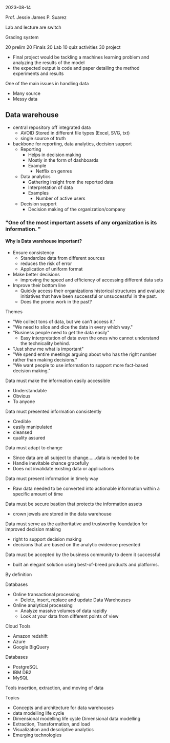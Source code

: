 2023-08-14

Prof.  Jessie James P. Suarez

Lab and lecture are switch 

Grading system 

20 prelim 
20 Finals
20 Lab
10 quiz activities 
30 project
- Final project would be tackling a machines learning problem and analyzing the results of the model 
- the expected output is code and paper detailing the method experiments and results 

One of the main issues in handling data
- Many source
- Messy data 

## Data warehouse
- central repository off integrated data
	- AVOID Stored in different file types (Excel, SVG, txt)
	- single source of truth
- backbone for reporting, data analytics, decision support
	- Reporting
		- Helps in decision making
		- Mostly in the form of dashboards
		- Example 
			- Netflix on genres
	- Data analytics
		- Gathering insight from the reported data
		- Interpretation of data 
		- Examples 
			- Number of active users
	- Decision support 
		- Decision making of the organization/company

### "One of the most important assets of any organization is its information. "

#### Why is Data warehouse important?
- Ensure consistency
	- Standardize data from different sources
	- reduces the risk of error
	- Application of uniform format 
- Make better decisions 
	- improving the speed and efficiency of accessing different data sets 
- Improve their bottom line 
	- Quickly access their organizations historical structures and evaluate initiatives that have been successful or unsuccessful in the past. 
	- Does the promo work in the past?

Themes
- "We collect tons of data, but we can't access it."
- "We need to slice and dice the data in every which way."
- "Business people need to get the data easily"
	- Easy interpretation of data even the ones who cannot understand the technicality behind.
- "Just show me what is important"
- "We spend entire meetings arguing about who has the right number rather than making decisions."
- "We want people to use information to support more fact-based decision making."


Data must make the information easily accessible 
- Understandable 
- Obvious 
- To anyone 

Data must presented information consistently 
- Credible 
- easily manipulated 
- cleansed
- quality assured 

Data must adapt to change
- Since data are all subject to change......data is needed to be 
- Handle inevitable chance gracefully
- Does not invalidate existing data or applications

Data must present information in timely way 
- Raw data needed to be converted into actionable information within a specific amount of time 

Data must be secure bastion that protects the information assets 
- crown jewels are stored in the data warehouse 

Data must serve as the authoritative and trustworthy foundation for improved decision making 
- right to support decision making 
- decisions that are based on the analytic evidence presented 

Data must be accepted by the business community to deem it successful 
- built an elegant solution using best-of-breed products and platforms. 

By definition 

Databases
- Online  transactional processing 
	- Delete, insert, replace and update 
Data Warehouses 
- Online analytical processing 
	- Analyze massive volumes of data rapidly 
	- Look at your data from different points of view

Cloud Tools 
- Amazon redshift
- Azure 
- Google BigQuery 

Databases
- PostgreSQL 
- IBM DB2
- MySQL

Tools insertion, extraction, and moving of data 


Topics
- Concepts and architecture for data warehouses
- data modelling life cycle 
- Dimensional modelling life cycle Dimensional data modelling 
- Extraction, Transformation, and load
- Visualization and descriptive analytics 
- Emerging technologies

